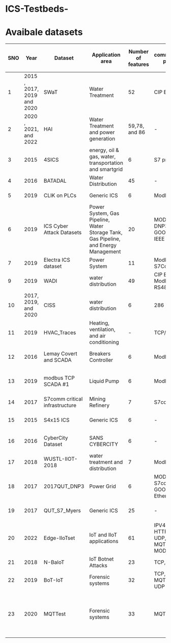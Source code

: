 # ICS-Testbeds-

# Avaibale datasets

SNO|Year  | Dataset  | Application area  | Number of features  |communication protocol| Attack Type  | Data Size  | Data format (Mega Byte)  | Data set URL  |
|---|--- | --- | --- | --- |--- |--- |--- |--- |--- 
1 |2015 , 2017, 2019 and 2020 | SWaT  | Water Treatment  | 52  | CIP EtherNet, IP| Injection attack  | 285 | CSV | https://itrust.sutd.edu.sg/itrust-labs_datasets/dataset_info/ 
2 |2020 , 2021, and 2022|  HAI  | Water Treatment and power generation | 59,78, and 86  | - | Injection attack  | 181, 205, and 196 | CSV | https://www.usenix.org/conference/cset20/presentation/shin   
3 |2015|  4SICS  | energy, oil & gas, water, transportation and smartgrid | 6 | S7 protocol| ??  | 24, 134, and 200 | pcap | https://www.netresec.com/?page=PCAP4SICS  
4 |2016|  BATADAL   | Water Distribution | 45 |-| Injection attack | 1.16 and 2.08 | csv, inp | https://www.batadal.net/data.html  
5 |2019|  CLIK on PLCs   | Generic ICS | 6 | Modbus TCP | function code attack | 3.75 | pcap | https://gitlab.com/safelab/clik/-/tree/master/    
6 |2019|  ICS  Cyber Attack Datasets  | Power System, Gas Pipeline, Water Storage Tank, Gas Pipeline, and Energy Management | 20 | MODBUS, DNP3, GOOSE,and IEEE C37.118 | ?? | Injection attack, Replay| CSV, ARFF | https://sites.google.com/a/uah.edu/tommy-morris-uah/ics-data-sets  
7 |2019|  Electra ICS dataset   | Power System | 11 | Modbus TCP, S7Comm| Reconnaissance, Injection, Replay| 56, 1.7GB | CSV| http://perception.inf.um.es/ICS-datasets/  8 |2018|  EPIC   | Power System | 9 | -| No attacks| ?? | pcap ,CSV| https://itrust.sutd.edu.sg/itrust-labs_datasets/dataset_info/  
9 | 2019|  WADI   | water distribution | 49 | CIP EtherNet, Modbus RS485, HSPA |  Injection attack | ?? | CSV| https://itrust.sutd.edu.sg/itrust-labs_datasets/dataset_info/ 
10 |2017, 2019, and 2020 |  CISS   | water distribution | 6 | 286 |  Injection attack | - | pcap| https://itrust.sutd.edu.sg/itrust-labs_datasets/dataset_info/   
11 |2019|  HVAC_Traces   | Heating, ventilation, and air conditioning | - | TCP/IP |  Injection attack | - | pcap| https://github.com/gkabasele/HVAC_Traces/blob/master/README.md   
12 | 2016|  Lemay Covert and SCADA  | Breakers Controller| 6| Modbus|Covert Channel, Reconnaissance, Injection | - | pcap, CSV| https://github.com/antoine-lemay/Modbus_dataset   
13 | 2019|  modbus TCP SCADA #1 | Liquid Pump| 6| Modbus TCP|Main-in-the-Middle attack,denial of service | 639,184, and 214 | pcap| https://github.com/tjcruz-dei/ICS_PCAPS/releases/tag/MODBUSTCP%231  
14 | 2017| S7comm critical infrastructure | Mining Refinery| 7| S7comm |Main-in-the-Middle attack| 291.9 | pcap| https://github.com/tjcruz-dei/ICS_PCAPS/releases/tag/MODBUSTCP%231  
15 | 2015| S4x15 ICS | Generic ICS| 6| - |Unknown| 34, 10, 2, and 10  | pcap| https://www.netresec.com/?page=DigitalBond_S4   
16 |2016| CyberCity Dataset | SANS CYBERCITY| 6| - |Injection, MitM, DoS, and Reconnaissan| 160 | pcap| https://ieeexplore.ieee.org/document/7423146 
17 | 2018|WUSTL-IIOT-2018  | water treatment and distribution| 7| Modbus |Reconnaissan| 627 | pcap| https://www.cse.wustl.edu/~jain/iiot/index.html 
18 | 2017|2017QUT_DNP3| Power Grid| 6|MODBUS, S7comm, GOOSE, EtherNetIP|Reconnaissan, Replay, Main-in-the-Middle attack, Injection| 1500 | pcap,logs| https://github.com/qut-infosec/2017QUT_DNP3
19 | 2017|QUT_S7_Myers| Generic ICS|25 |-|Main-in-the-Middle attack, Injection| 140| pcap, csv, xlsx| https://cloudstor.aarnet.edu.au/plus/index.php/s/9qFfeVmfX7K5IDH 
20 | 2022|Edge-IIoTset| IoT and IIoT applications|61 |IPV4,ARP,ICMP, HTTP, TCP, UDP, DNS, MQTTand MODBUS TCP|Main-in-the-Middle attack, Injection| 1480| pcap, csv,txt, and zip| https://www.kaggle.com/datasets/mohamedamineferrag/edgeiiotset-cyber-security-dataset-of-iot-iiot
21 |2018|N-BaIoT| IoT Botnet Attacks|23 |TCP, UDP|False IP Injection| 61.5| pcap, csv| http://archive.ics.uci.edu/ml/datasets/detection_of_IoT_botnet_attacks_N_BaIoT 
22 |2019|BoT-IoT| Forensic systems|32|TCP, MQTT,Http, UDP|False data Injection|16700, 69300| pcap, csv| https://research.unsw.edu.au/projects/bot-iot-dataset 
23 |2020|MQTTest| Forensic systems|33|MQTT|denial of service, MQTT Publish flood, SlowITe, malformed data, and brute force authentication|1300| pcap, csv| https://ieee-dataport.org/open-access/mqtt-iot-ids2020-mqtt-internet-things-intrusion-detection-dataset











